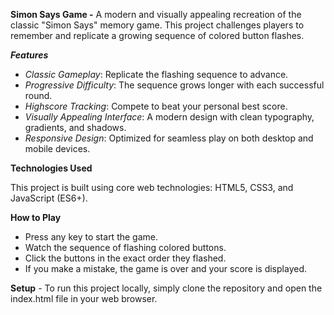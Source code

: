 **Simon Says Game -** A modern and visually appealing recreation of the classic "Simon Says" memory game. This project challenges players to remember and replicate a growing sequence of colored button flashes.

**_Features_**

* _Classic Gameplay_: Replicate the flashing sequence to advance.
* _Progressive Difficulty_: The sequence grows longer with each successful round.
* _Highscore Tracking_: Compete to beat your personal best score.
* _Visually Appealing Interface_: A modern design with clean typography, gradients, and shadows.
* _Responsive Design_: Optimized for seamless play on both desktop and mobile devices.

**Technologies Used**

This project is built using core web technologies: HTML5, CSS3, and JavaScript (ES6+).

**How to Play**
* Press any key to start the game.
* Watch the sequence of flashing colored buttons.
* Click the buttons in the exact order they flashed.
* If you make a mistake, the game is over and your score is displayed.

**Setup** - To run this project locally, simply clone the repository and open the index.html file in your web browser.
